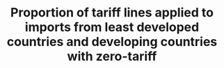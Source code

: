 ---
data_non_statistical: true
goal_meta_link: http://unstats.un.org/sdgs/files/metadata-compilation/Metadata-Goal-10.pdf
graph_title: Proportion of tariff lines applied to imports from least developed countries
  and developing countries with zero-tariff
graph_type: null
has_metadata: false
indicator: 10.a.1
indicator_name: Proportion of tariff lines applied to imports from least developed
  countries and developing countries with zero-tariff
indicator_sort_order: 10-0a-01
indicator_variable: share_tarifflines_zerotariff_ldcs
layout: indicator
national_geographical_coverage: United States
permalink: /10-a-1/
published: true
reporting_status: notstarted
sdg_goal: 10
source_active_1: true
source_notes_1: null
source_title_1: null
target: Implement the principle of special and differential treatment for developing
  countries, in particular least developed countries, in accordance with World Trade
  Organization agreements.
target_id: 10.a
title: Proportion of tariff lines applied to imports from least developed countries
  and developing countries with zero-tariff
un_custodial_agency: ITC, UNCTAD, WHO
un_designated_tier: '1'
variable_description: null
variable_notes: null
---
